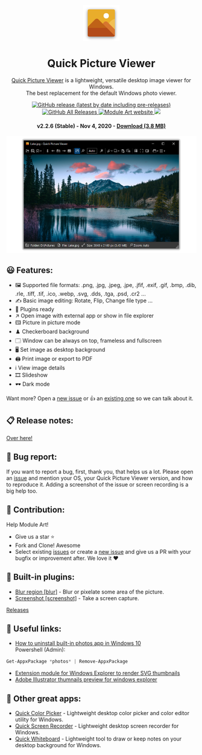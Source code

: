 <p align="center">
  <img src="/quick-picture-viewer/resources/imgs/picture96.png">
</p>
<h1 align="center">Quick Picture Viewer</h1>

<p align="center">
  <a href="https://moduleart.github.io/quick-picture-viewer/">Quick Picture Viewer</a> is a lightweight, versatile desktop image viewer for Windows.<br>The best replacement for the default Windows photo viewer.
</p>

<p align="center">
  <a href="https://github.com/ModuleArt/quick-picture-viewer/releases">
    <img alt="GitHub release (latest by date including pre-releases)" src="https://img.shields.io/github/v/release/moduleart/quick-picture-viewer?include_prereleases">
    <img alt="GitHub All Releases" src="https://img.shields.io/github/downloads/ModuleArt/quick-picture-viewer/total">
  </a>
  <a href="https://moduleart.github.io">
    <img alt="Module Art website" src="https://img.shields.io/badge/www-moduleart-%2300BCD4">
  </a>
  <a alt="Trello roadmap" href="https://trello.com/b/mFgTs747/quick-picture-viewer">
    <img src="https://img.shields.io/badge/planner-trello-%230079BF" />
  </a>
</p>

<h4 align="center">v2.2.6 (Stable) - Nov 4, 2020 - <a href="https://github.com/ModuleArt/quick-picture-viewer/releases/download/v2.2.6/QuickPictureViewer-Setup.exe">Download (3.8 MB)</a></h4>

<p align="center">	
  <a href="https://moduleart.github.io/quick-picture-viewer">
    <img src="/docs/screenshots/main.png">
  </a>
</p>

## 😃 Features:

* 🖼️ Supported file formats: .png, .jpg, .jpeg, .jpe, .jfif, .exif, .gif, .bmp, .dib, .rle, .tiff, .tif, .ico, .webp, .svg, .dds, .tga, .psd, .cr2 ...
* ✍️ Basic image editing: Rotate, Flip, Change file type ...
* 🧩 Plugins ready
* ↗️ Open image with external app or show in file explorer
* 🖽 Picture in picture mode
* ♟️ Checkerboard background
* 🗔 Window can be always on top, frameless and fullscreen
* 🖥️ Set image as desktop background
* 🖨️ Print image or export to PDF
* ℹ️ View image details
* 🎞️ Slideshow
* 🕶️ Dark mode

Want more? Open a <a href="https://github.com/ModuleArt/quick-picture-viewer/issues/new">new issue</a> or 👍 an <a href="https://github.com/ModuleArt/quick-picture-viewer/issues">existing one</a> so we can talk about it.

## 📋 Release notes:

<a href="https://github.com/ModuleArt/quick-picture-viewer/releases">Over here!</a>

## 🐞 Bug report:

If you want to report a bug, first, thank you, that helps us a lot. Please open an <a href="https://github.com/ModuleArt/quick-picture-viewer/issues/new">issue</a> and mention your OS, your Quick Picture Viewer version, and how to reproduce it. Adding a screenshot of the issue or screen recording is a big help too.

## 🔨 Contribution:

Help Module Art!

* Give us a star ⭐
* Fork and Clone! Awesome
* Select existing <a href="https://github.com/ModuleArt/quick-picture-viewer/issues">issues</a> or create a <a href="https://github.com/ModuleArt/quick-picture-viewer/issues/new">new issue</a> and give us a PR with your bugfix or improvement after. We love it ❤

## 🧩 Built-in plugins:

- <a href="https://github.com/ModuleArt/qpv-plugins#blur">Blur region [blur]</a> - Blur or pixelate some area of the picture.<br>
- <a href="https://github.com/ModuleArt/qpv-plugins#screenshot">Screenshot [screenshot]</a> - Take a screen capture.

<a href="https://github.com/ModuleArt/qpv-plugins/releases/">Releases</a>

## 🔗 Useful links:

- <a href="https://www.howtogeek.com/224798/how-to-uninstall-windows-10s-built-in-apps-and-how-to-reinstall-them/">How to uninstall built-in photos app in Windows 10</a><br>
Powershell (Admin):

```powershell
Get-AppxPackage *photos* | Remove-AppxPackage
```

- <a href="https://github.com/tibold/svg-explorer-extension/">Extension module for Windows Explorer to render SVG thumbnails</a><br>
- <a href="https://github.com/kov-serg/ai-extension/">Adobe Illustrator thumnails preview for windows explorer</a>

## 🧰 Other great apps:

- <a href="https://github.com/ModuleArt/quick-color-picker/">Quick Color Picker</a> - Lightweight desktop color picker and color editor utility for Windows.<br>
- <a href="https://github.com/ModuleArt/quick-screen-recorder/">Quick Screen Recorder</a> - Lightweight desktop screen recorder for Windows.<br>
- <a href="https://github.com/ModuleArt/quick-whiteboard/">Quick Whiteboard</a> - Lightweight tool to draw or keep notes on your desktop background for Windows.
